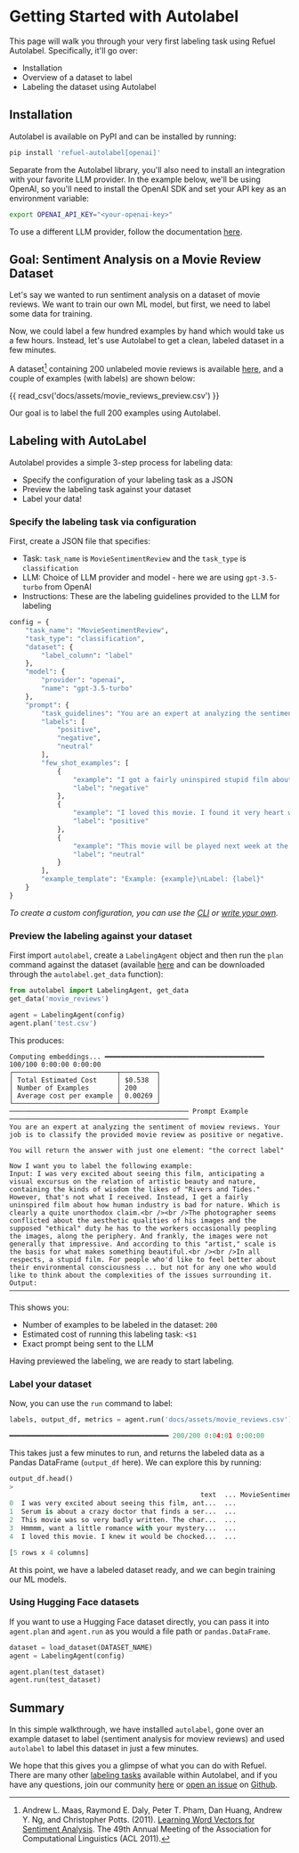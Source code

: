 # Getting Started with Autolabel

This page will walk you through your very first labeling task using Refuel Autolabel. Specifically, it'll go over:

- Installation
- Overview of a dataset to label
- Labeling the dataset using Autolabel

## Installation

Autolabel is available on PyPI and can be installed by running:

```bash
pip install 'refuel-autolabel[openai]'
```

Separate from the Autolabel library, you'll also need to install an integration with your favorite LLM provider. In the example below, we'll be using OpenAI, so you'll need to install the OpenAI SDK and set your API key as an environment variable:

```bash
export OPENAI_API_KEY="<your-openai-key>"
```

To use a different LLM provider, follow the documentation [here](/guide/llms/llms).

## Goal: Sentiment Analysis on a Movie Review Dataset

Let's say we wanted to run sentiment analysis on a dataset of movie reviews. We want to train our own ML model, but first, we need to label some data for training.

Now, we could label a few hundred examples by hand which would take us a few hours. Instead, let's use Autolabel to get a clean, labeled dataset in a few minutes.

A dataset[^1] containing 200 unlabeled movie reviews is available [here](https://github.com/refuel-ai/autolabel/blob/main/docs/assets/movie_reviews_preview.csv), and a couple of examples (with labels) are shown below:

{{ read_csv('docs/assets/movie_reviews_preview.csv') }}

Our goal is to label the full 200 examples using Autolabel.

[^1]: Andrew L. Maas, Raymond E. Daly, Peter T. Pham, Dan Huang, Andrew Y. Ng, and Christopher Potts. (2011). [Learning Word Vectors for Sentiment Analysis](https://ai.stanford.edu/~amaas/papers/wvSent_acl2011.pdf). The 49th Annual Meeting of the Association for Computational Linguistics (ACL 2011).

## Labeling with AutoLabel

Autolabel provides a simple 3-step process for labeling data:

- Specify the configuration of your labeling task as a JSON
- Preview the labeling task against your dataset
- Label your data!

### Specify the labeling task via configuration

First, create a JSON file that specifies:

- Task: `task_name` is `MovieSentimentReview` and the `task_type` is `classification`
- LLM: Choice of LLM provider and model - here we are using `gpt-3.5-turbo` from OpenAI
- Instructions: These are the labeling guidelines provided to the LLM for labeling

```python
config = {
    "task_name": "MovieSentimentReview",
    "task_type": "classification",
    "dataset": {
        "label_column": "label"
    },
    "model": {
        "provider": "openai",
        "name": "gpt-3.5-turbo"
    },
    "prompt": {
        "task_guidelines": "You are an expert at analyzing the sentiment of movie reviews. Your job is to classify the provided movie review into one of the following labels: {labels}",
        "labels": [
            "positive",
            "negative",
            "neutral"
        ],
        "few_shot_examples": [
            {
                "example": "I got a fairly uninspired stupid film about how human industry is bad for nature.",
                "label": "negative"
            },
            {
                "example": "I loved this movie. I found it very heart warming to see Adam West, Burt Ward, Frank Gorshin, and Julie Newmar together again.",
                "label": "positive"
            },
            {
                "example": "This movie will be played next week at the Chinese theater.",
                "label": "neutral"
            }
        ],
        "example_template": "Example: {example}\nLabel: {label}"
    }
}
```

*To create a custom configuration, you can use the [CLI](/guide/resources/CLI) or [write your own](/guide/resources/configs).*

### Preview the labeling against your dataset

First import `autolabel`, create a `LabelingAgent` object and then run the `plan` command against the dataset (available [here](https://docs.refuel.ai/guide/resources/refuel_datasets/) and can be downloaded through the `autolabel.get_data` function):

```python
from autolabel import LabelingAgent, get_data
get_data('movie_reviews')

agent = LabelingAgent(config)
agent.plan('test.csv')
```

This produces:

```
Computing embeddings... ━━━━━━━━━━━━━━━━━━━━━━━━━━━━━━━━━━━━━━━━ 100/100 0:00:00 0:00:00
┌──────────────────────────┬─────────┐
│ Total Estimated Cost     │ $0.538  │
│ Number of Examples       │ 200     │
│ Average cost per example │ 0.00269 │
└──────────────────────────┴─────────┘
───────────────────────────────────────────── Prompt Example ─────────────────────────────────────────────
You are an expert at analyzing the sentiment of moview reviews. Your job is to classify the provided movie review as positive or negative.

You will return the answer with just one element: "the correct label"

Now I want you to label the following example:
Input: I was very excited about seeing this film, anticipating a visual excursus on the relation of artistic beauty and nature, containing the kinds of wisdom the likes of "Rivers and Tides." However, that's not what I received. Instead, I get a fairly uninspired film about how human industry is bad for nature. Which is clearly a quite unorthodox claim.<br /><br />The photographer seems conflicted about the aesthetic qualities of his images and the supposed "ethical" duty he has to the workers occasionally peopling the images, along the periphery. And frankly, the images were not generally that impressive. And according to this "artist," scale is the basis for what makes something beautiful.<br /><br />In all respects, a stupid film. For people who'd like to feel better about their environmental consciousness ... but not for any one who would like to think about the complexities of the issues surrounding it.
Output:
──────────────────────────────────────────────────────────────────────────────────────────────────────────
```

This shows you:

- Number of examples to be labeled in the dataset: `200`
- Estimated cost of running this labeling task: `<$1`
- Exact prompt being sent to the LLM

Having previewed the labeling, we are ready to start labeling.

### Label your dataset

Now, you can use the `run` command to label:

```python
labels, output_df, metrics = agent.run('docs/assets/movie_reviews.csv')

━━━━━━━━━━━━━━━━━━━━━━━━━━━━━━━━━━━━━━━━ 200/200 0:04:01 0:00:00
```

This takes just a few minutes to run, and returns the labeled data as a Pandas DataFrame (`output_df` here). We can explore this by running:

```python
output_df.head()
>
                                                text  ... MovieSentimentReview_llm_label
0  I was very excited about seeing this film, ant...  ...                       negative
1  Serum is about a crazy doctor that finds a ser...  ...                       negative
2  This movie was so very badly written. The char...  ...                       negative
3  Hmmmm, want a little romance with your mystery...  ...                       negative
4  I loved this movie. I knew it would be chocked...  ...                       positive

[5 rows x 4 columns]
```

At this point, we have a labeled dataset ready, and we can begin training our ML models.

### Using Hugging Face datasets

If you want to use a Hugging Face dataset directly, you can pass it into `agent.plan` and `agent.run` as you would a file path or `pandas.DataFrame`.

```python
dataset = load_dataset(DATASET_NAME)
agent = LabelingAgent(config)

agent.plan(test_dataset)
agent.run(test_dataset)
```

## Summary

In this simple walkthrough, we have installed `autolabel`, gone over an example dataset to label (sentiment analysis for moview reviews) and used `autolabel` to label this dataset in just a few minutes.

We hope that this gives you a glimpse of what you can do with Refuel. There are many other [labeling tasks](/guide/tasks/tasks) available within Autolabel, and if you have any questions, join our community <a href="https://discord.gg/uEdr8nrMGm" target="_blank">here</a> or [open an issue](https://github.com/refuel-ai/autolabel/issues/new/choose) on [Github](https://github.com/refuel-ai/autolabel).
